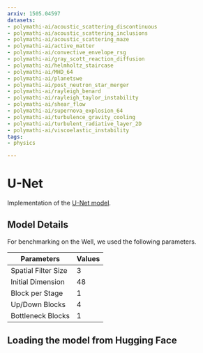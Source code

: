 ```yaml
---
arxiv: 1505.04597
datasets:
- polymathi-ai/acoustic_scattering_discontinuous
- polymathi-ai/acoustic_scattering_inclusions
- polymathi-ai/acoustic_scattering_maze
- polymathi-ai/active_matter
- polymathi-ai/convective_envelope_rsg
- polymathi-ai/gray_scott_reaction_diffusion
- polymathi-ai/helmholtz_staircase
- polymathi-ai/MHD_64
- polymathi-ai/planetswe
- polymathi-ai/post_neutron_star_merger
- polymathi-ai/rayleigh_benard
- polymathi-ai/rayleigh_taylor_instability
- polymathi-ai/shear_flow
- polymathi-ai/supernova_explosion_64
- polymathi-ai/turbulence_gravity_cooling
- polymathi-ai/turbulent_radiative_layer_2D
- polymathi-ai/viscoelastic_instability
tags:
- physics

---
```


# U-Net

Implementation of the [U-Net model](https://arxiv.org/abs/1505.04597).

## Model Details

For benchmarking on the Well, we used the following parameters.

| Parameters          | Values |
|---------------------|--------|
| Spatial Filter Size | 3      |
| Initial Dimension   | 48     |
| Block per Stage     | 1      |
| Up/Down Blocks      | 4      |
| Bottleneck Blocks   | 1      |

## Loading the model from Hugging Face
